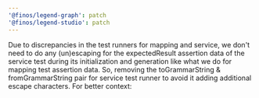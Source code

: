 ```yaml
---
'@finos/legend-graph': patch
'@finos/legend-studio': patch
---
```


Due to discrepancies in the test runners for mapping and service, we don't need to do any (un)escaping for the expectedResult assertion data of the service test during its initialization and generation like what we do for mapping test assertion data. So, removing the toGrammarString & fromGrammarString pair for service test runner to avoid it adding additional escape characters. For better context:
